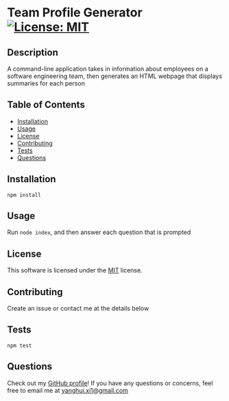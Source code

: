 # Team Profile Generator [![License: MIT](https://img.shields.io/badge/License-MIT-yellow.svg)](https://opensource.org/licenses/MIT)
## Description
A command-line application takes in information about employees on a software engineering team, then generates an HTML webpage that displays summaries for each person
## Table of Contents
- [Installation](#installation)
- [Usage](#usage)
- [License](#license)
- [Contributing](#contributing)
- [Tests](#tests)
- [Questions](#questions)
## Installation
`npm install`
## Usage
Run `node index`, and then answer each question that is prompted 
## License
This software is licensed under the [MIT](https://opensource.org/licenses/MIT) license.
## Contributing
Create an issue or contact me at the details below
## Tests
`npm test`
## Questions
Check out my [GitHub profile](https://github.com/yanghuixi1)!
If you have any questions or concerns, feel free to email me at <yanghui.xi1@gmail.com>
